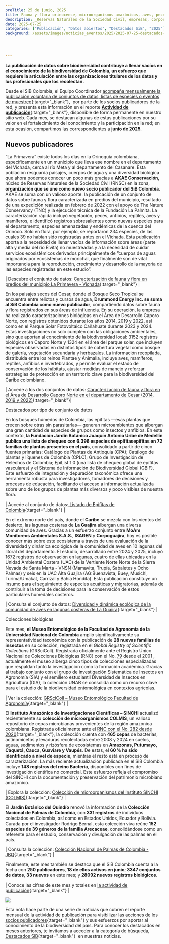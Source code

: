 ```yaml
---
preTitle: 25 de junio, 2025
title: Fauna y flora orinocense, microorganismos amazónicos, aves, peces e insectos entre los destacados de junio
description: _Reservas Naturales de la Sociedad Civil, empresas, corporaciones autónomas regionales, jardínes botánicos e institutos de investigación contribuyen este mes con conjuntos de datos, listas de chequeo y colecciones de nuestra biodiversidad._
date: 2025-07-25
categories: ["Publicación", "Datos abiertos", "Destacados SiB", "2025"]
background: /assets/images/noticias_eventos/2025/2025-07-25-destacados-junio-2025.png




---
```


**La publicación de datos sobre biodiversidad contribuye a llenar vacíos en el conocimiento de la biodiversidad de Colombia, un esfuerzo que requiere la articulación entre las organizaciones titulares de los datos y los profesionales que los recolectan.**

Desde el SiB Colombia, el Equipo Coordinador [acompaña mensualmente la publicación voluntaria de conjuntos de datos, listas de especies o eventos de muestreo](https://biodiversidad.co/compartir/guia-para-publicar/){:target="\_blank"},  por parte de los socios publicadores de la red, y presenta esta información en el reporte [**Actividad de publicación**](https://biodiversidad.co/comunidad/actividad-de-publicacion/){:target="\_blank"}, disponible de forma permanente en nuestro sitio web. Cada mes, se destacan algunas de estas publicaciones por su valor en el fortalecimiento del conocimiento y la participación en la red; en esta ocasión, compartimos las correspondientes a **junio de 2025**.


## Nuevos publicadores

“La Primavera” existe todos los días en la Orinoquía colombiana, específicamente en un municipio que lleva ese nombre en el departamento del Vichada, cerca al río Meta y al departamento del Casanare. Esta población resguarda paisajes, cuerpos de agua y una diversidad biológica que ahora podemos conocer un poco más gracias a **AKAE Conservación,** núcleo de Reservas Naturales de la Sociedad Civil (RNSC) en la zona, **organización que se une como nuevo socio publicador del SiB Colombia**. AKAE se suma con un valioso aporte: la publicación de un conjunto de datos sobre fauna y flora caracterizada en predios del municipio, resultado de una expedición realizada en febrero de 2022 con el apoyo de The Nature Conservancy (TNC) y la ejecución técnica de la Fundación La Palmita. La caracterización rápida incluyó vegetación, peces, anfibios, reptiles, aves y mamíferos, e identificó registros sobresalientes como nuevas especies para el departamento, especies amenazadas y endémicas de la cuenca del Orinoco. Solo en flora, por ejemplo, se reportaron 234 especies, de las cuales 39 no habían sido registradas antes en el Vichada. Esta publicación aporta a la necesidad de llenar vacíos de información sobre áreas (parte alta y media del río Elvita) no muestreadas y a la necesidad de cuidar servicios ecosistémicos derivados principalmente de “cuerpos de aguas originados por ecosistemas de morichal, que finalmente son de vital importancia para la reproducción, crecimiento y desarrollo de la mayoría de las especies registradas en este estudio”.

| Descubre el conjunto de datos: [Caracterización de fauna y flora en predios del municipio La Primavera - Vichada](https://biodiversidad.co/data/?datasetKey=1d75e2ca-65bd-49df-a42e-a56b59f9f761){:target="\_blank"} |

En los paisajes secos del Cesar, donde el Bosque Seco Tropical se encuentra entre relictos y cursos de agua, **Drummond Energy Inc. se suma al SiB Colombia como nuevo publicador**, compartiendo datos sobre fauna y flora registrados en sus áreas de influencia. En su operación, la empresa ha realizado caracterizaciones biológicas en el Área de Desarrollo Caporo Norte, con registros obtenidos durante los años 2014, 2019 y 2022, así como en el Parque Solar Fotovoltaico Cañahuate durante 2023 y 2024. Estas investigaciones no solo cumplen con las obligaciones ambientales, sino que aportan al conocimiento de la biodiversidad local: 3152 registros biológicos en Caporo Norte y 1324 en el área del parque solar, que incluyen especies observadas en distintos tipos de cobertura vegetal como bosque de galería, vegetación secundaria y herbazales. La información recopilada, distribuida entre los reinos Plantae y Animalia, incluye aves, mamíferos, reptiles, anfibios e invertebrados, y permite evaluar el estado de conservación de los hábitats, ajustar medidas de manejo y reforzar estrategias de protección en un territorio clave para la biodiversidad del Caribe colombiano.

| Accede a los dos conjuntos de datos: [Caracterización de fauna y flora en el Área de Desarrollo Caporo Norte en el departamento de Cesar (2014, 2019 y 2022)](https://biodiversidad.co/data/?publishingOrg=8ee4c3d9-b194-4f81-b41a-402e5c077e05\&view=datasets\&entity=d_2295c6b3-08f3-426c-831a-e09fc2473544){:target="\_blank"}|

Destacados por tipo de conjunto de datos

En los bosques húmedos de Colombia, las epífitas —esas plantas que crecen sobre otras sin parasitarlas— generan microambientes que albergan una gran cantidad de especies de grupos como insectos y anfibios. En este contexto, **la Fundación Jardín Botánico Joaquín Antonio Uribe de Medellín publica una lista de chequeo con 6.396 especies de epífitasepifitas en 72 familias de plantas presentes en el país**, consolidado a partir de cinco fuentes primarias: Catálogo de Plantas de Antioquia (CPA); Catálogo de plantas y líquenes de Colombia (CPLC); Grupo de Investigación de Helechos de Colombia; EpiList 1.0 (una lista de chequeo global de epífitas vasculares) y el Sistema de Información de Biodiversidad Global (GBIF). Este esfuerzo de integración y depuración taxonómica ofrece una herramienta robusta para investigadores, tomadores de decisiones y procesos de educación, facilitando el acceso a información actualizada sobre uno de los grupos de plantas más diversos y poco visibles de nuestra flora.

| Accede al conjunto de datos:[ Listado de Epífitas de Colombia](https://biodiversidad.co/dataset/search?type=CHECKLIST\&publishingOrg=927793ba-72ba-43b3-8794-a22c78be5070\&q=Epiphyte){:target="\_blank"} |

En el extremo norte del país, donde el **Caribe** se mezcla con los vientos del desierto, las lagunas costeras de **La Guajira** albergan una diversa comunidad de aves. Gracias a un esfuerzo conjunto entre **MoAm Monitoreos Ambientales S.A.S.**, **ISAGEN** y **Corpoguajira**, hoy es posible conocer más sobre este ecosistema a través de una evaluación de la diversidad y dinámica ecológica de la comunidad de aves en 10 lagunas del litoral del departamento. El estudio, desarrollado entre 2024 y 2025, incluyó 1672 registros de observación en lagunas, cuatro de ellas ubicadas en la Unidad Ambiental Costera (UAC) de la Vertiente Norte Norte de la Sierra Nevada de Santa Marta - VNSN (Mamavita, Trupía, Sabaletes y Ocho Palmas) y seis en la UAC Alta Guajira (AG:Buenavista, Buey, Musichi, Turima/Umakat, Carrizal y Bahía Hondita). Esta publicación constituye un insumo para el seguimiento de especies acuáticas y migratorias, además de contribuir a la toma de decisiones para la conservación de estos particulares humedales costeros.

| Consulta el conjunto de datos: [Diversidad y dinámica ecológica de la comunidad de aves en lagunas costeras de La Guajira](https://biodiversidad.co/data/?datasetKey=386bac4e-05b5-4435-9e6a-a5b7d3dc432b){:target="\_blank"} |

Colecciones biológicas

Este mes, **el Museo Entomológico de la Facultad de Agronomía de la Universidad Nacional de Colombia** amplió significativamente su representatividad taxonómica con la publicación de **28 nuevas familias de insectos** en su colección, registrada en el _Global Registry of Scientific Collections_ (GRSciColl)_._ Registrada oficialmente ante el Registro Único Nacional de Colecciones Biológicas (RNC) con el No. [79](http://rnc.humboldt.org.co/admin/index.php/registros/detail/2126) desde el 2001 , actualmente el museo alberga cinco tipos de colecciones especializadas que respaldan tanto la investigación como la formación académica. Gracias al trabajo conjunto con el grupo de investigación Sistemática de Insectos en Agronomía (SIA) y el semillero estudiantil Diversidad de Insectos en Agricultura (DIA), la colección UNAB se consolida como un recurso clave para el estudio de la biodiversidad entomológica en contextos agrícolas.

| Ver la colección: [GRSciColl – Museo Entomológico Facultad de Agronomía](https://scientific-collections.gbif.org/collection/3445f630-14e3-4883-be30-8b7a482a4046){:target="\_blank"} |

El **Instituto Amazónico de Investigaciones Científicas – SINCHI** actualizó recientemente su **colección de microorganismos COLMIS**, un valioso repositorio de cepas microbianas provenientes de la región amazónica colombiana. Registrada oficialmente ante el [RNC con el No. 282 desde 2020](http://rnc.humboldt.org.co/admin/index.php/registros/detail/1985){:target="\_blank"}, la colección cuenta con **465 cepas** de bacterias, actinomicetos y levaduras recolectadas entre 2008 y 2024 en suelos, aguas, sedimentos y rizósfera de ecosistemas en **Amazonas, Putumayo, Caquetá, Cauca, Guaviare y Vaupés**. De estas, el **60 % ha sido identificado a nivel de especie**, mientras el resto está en proceso de caracterización. La más reciente actualización publicada en el SiB Colombia incluye **148 registros del reino Bacteria**, disponibles con fines de investigación científica no comercial. Este esfuerzo refleja el compromiso del SINCHI con la documentación y preservación del patrimonio microbiano amazónico.

| Explora la colección: [Colección de microorganismos del Instituto SINCHI (COLMIS)](http://doi.org/10.15472/qfnt6t){:target="\_blank"} | 

El **Jardín Botánico del Quindío** renovó la información de la **Colección Nacional de Palmas de Colombia**, con **331 registros** de individuos colectados en Colombia, así como en Estados Unidos, Ecuador y Bolivia. Curada por el investigador Rodrigo Bernal, esta colección viva reúne **152 especies de 39 géneros de la familia Arecaceae**, consolidándose como un referente para el estudio, conservación y divulgación de las palmas en el país. 

| Consulta la colección: [Colección Nacional de Palmas de Colombia - JBQ](http://doi.org/10.15472/1rhjvl){:target="\_blank"} |

Finalmente, este mes también se destaca que el SiB Colombia cuenta a la fecha con **250 publicadores**, **18 de ellos activos en junio**; **3347 conjuntos de datos**, **33 nuevos** en este mes; y **28092 nuevos registros biológicos**.

| Conoce las cifras de este mes y totales en [la actividad de publicación](https://biodiversidad.co/comunidad/actividad-de-publicacion/){:target="\_blank"} |

[![](https://lh7-rt.googleusercontent.com/docsz/AD_4nXf3WbfYDqRyAK3MGNDDIkGv88P3maELQvea1QghEoxFh3Doubut435dlkSzteAjgWuBZ0U1aZmwla4EXUx-lXjMQP4oeqvJ1lrOpBKMhDWij9wQZtdhx9DdzqXLBrWX5DvoAECB6w?key=wlMkOEzCVlzZ9u_lLvX2XQ)](https://biodiversidad.co/comunidad/actividad-de-publicacion/)

Esta nota hace parte de una serie de noticias que cubren el reporte mensual de la actividad de publicación para visibilizar las acciones de los [socios publicadores](https://biodiversidad.co/comunidad/socios-publicadores/){:target="\_blank"} y sus esfuerzos por aportar al conocimiento de la biodiversidad del país. Para conocer los destacados en meses anteriores, te invitamos a acceder a la categoría de búsqueda, [Destacados SiB](https://biodiversidad.co/news/?category=Destacados+SiB){:target="\_blank"}  en nuestras noticias.
